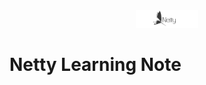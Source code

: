 <div align="center"><img src="pic/banner.png" width="100px" heigth="100px"/></div>

#  Netty Learning  Note

